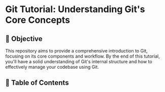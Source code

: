 # Git Tutorial: Understanding Git's Core Concepts

## 📘 Objective

This repository aims to provide a comprehensive introduction to Git, focusing on its core components and workflow. By the end of this tutorial, you'll have a solid understanding of Git's internal structure and how to effectively manage your codebase using Git.

## 🧭 Table of Contents

